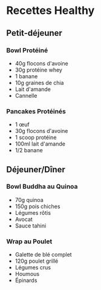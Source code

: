 # Recettes Healthy

## Petit-déjeuner

### Bowl Protéiné
- 40g flocons d'avoine
- 30g protéine whey
- 1 banane
- 10g graines de chia
- Lait d'amande
- Cannelle

### Pancakes Protéinés
- 1 œuf
- 30g flocons d'avoine
- 1 scoop protéine
- 100ml lait d'amande
- 1/2 banane

## Déjeuner/Dîner

### Bowl Buddha au Quinoa
- 70g quinoa
- 150g pois chiches
- Légumes rôtis
- Avocat
- Sauce tahini

### Wrap au Poulet
- Galette de blé complet
- 120g poulet grillé
- Légumes crus
- Houmous
- Épinards